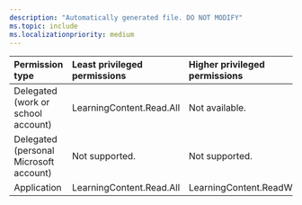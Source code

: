 ```yaml
---
description: "Automatically generated file. DO NOT MODIFY"
ms.topic: include
ms.localizationpriority: medium
---
```


|Permission type|Least privileged permissions|Higher privileged permissions|
|:---|:---|:---|
|Delegated (work or school account)|LearningContent.Read.All|Not available.|
|Delegated (personal Microsoft account)|Not supported.|Not supported.|
|Application|LearningContent.Read.All|LearningContent.ReadWrite.All|


